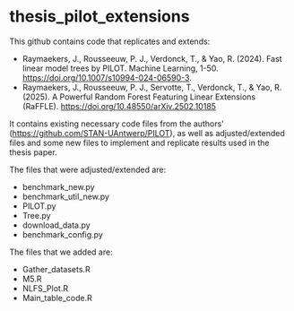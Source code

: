 # thesis_pilot_extensions
This github contains code that replicates and extends:
- Raymaekers, J., Rousseeuw, P. J., Verdonck, T., & Yao, R. (2024). Fast linear model trees by PILOT. Machine Learning, 1-50. https://doi.org/10.1007/s10994-024-06590-3.
- Raymaekers, J., Rousseeuw, P. J., Servotte, T., Verdonck, T., & Yao, R. (2025). A Powerful Random Forest Featuring Linear Extensions (RaFFLE). https://doi.org/10.48550/arXiv.2502.10185

It contains existing necessary code files from the authors' (https://github.com/STAN-UAntwerp/PILOT), as well as adjusted/extended files and some new files to implement and replicate results used in the thesis paper.

The files that were adjusted/extended are:
- benchmark_new.py
- benchmark_util_new.py
- PILOT.py
- Tree.py
- download_data.py
- benchmark_config.py

The files that we added are:
- Gather_datasets.R
- M5.R
- NLFS_Plot.R
- Main_table_code.R





